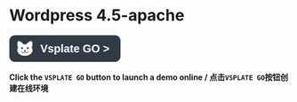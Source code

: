 # Wordpress 4.5-apache

<a href="https://www.vsplate.com/?docker-compose=https://github.com/vsplate/dcenvs/wordpress/4.5-apache"><img alt="VSPLATE GO" src="https://raw.githubusercontent.com/vsplate/images/master/vsgo_btn.png" width="200px"></a>

**Click the `VSPLATE GO` button to launch a demo online / 点击`VSPLATE GO`按钮创建在线环境**